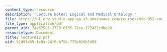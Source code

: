 ```yaml
---
content_type: resource
description: 'Lecture Notes: Logical and Medical Ontology.'
file: https://ol-ocw-studio-app-qa.s3.amazonaws.com/courses/hst-952-computing-for-biomedical-scientists-fall-2002/92d97d851c0a84f6b75b775b028b5d89_lecture12.pdf
file_type: application/pdf
parent_uid: 7ae67581-2373-6f35-72ca-172472cdbe88
resourcetype: Document
title: lecture12.pdf
uid: 92d97d85-1c0a-84f6-b75b-775b028b5d89
---
```

